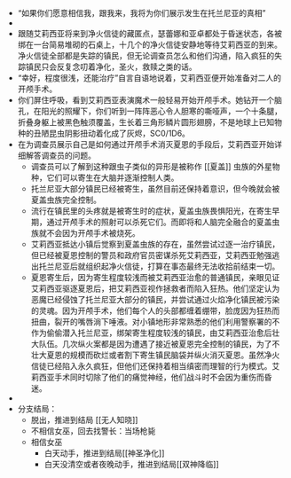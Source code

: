 - “如果你们愿意相信我，跟我来，我将为你们展示发生在托兰尼亚的真相”
-
- 跟随艾莉西亚将来到净火信徒的藏匿点，瑟蕾娜和亚卓都处于昏迷状态，各被绑在一台简易堆砌的石桌上，十几个的净火信徒安静地等待艾莉西亚的到来。净火信徒全部都是失踪的镇民，但无论调查员怎么和他们沟通，陷入疯狂的失踪镇民只会反复念叨着净化，圣火，救赎之类的话。
- “幸好，程度很浅，还能治疗”自言自语地说着，艾莉西亚便开始准备对二人的开颅手术。
- 你们屏住呼吸，看到艾莉西亚表演魔术一般轻易开始开颅手术。她钻开一个脑孔，在阳光的照耀下，你们听到一阵阵恶心令人胆寒的嘶哑声，一个十条腿，折叠身躯上被黑色触须覆盖，生长着三角形鳞片圆形翅膀，不是地球上已知物种的丑陋昆虫阴影扭动着化成了灰烬，SC0/1D6。
- 在为调查员展示自己是如何通过开颅手术消灭夏恩的手段后，艾莉西亚开始详细解答调查员的问题。
	- 调查员可以了解到这种跟虫子类似的异形是被称作 [[夏盖]] 虫族的外星物种，它们可以寄生在大脑并逐渐控制人类。
	- 托兰尼亚大部分镇民已经被寄生，虽然目前还保持着意识，但今晚就会被夏盖虫族完全控制。
	- 流行在镇民里的头疼就是被寄生时的症状，夏盖虫族畏惧阳光，在寄生早期，通过开颅手术的照射可以杀死它们。而即将和人脑完全融合的夏盖虫族就不会因为开颅手术被烧死。
	- 艾莉西亚抵达小镇后觉察到夏盖虫族的存在，虽然尝试过逐一治疗镇民，但已经被夏恩控制的警员和政府官员密谋杀死艾莉西亚，艾莉西亚勉强逃出托兰尼亚后就组织起净火信徒，打算在事态最终无法收拾前结束一切。
	- 夏恩寄生后，因为寄生程度较浅而被艾莉西亚治愈的普通镇民，亲眼见证艾莉西亚驱逐夏恩后，把艾莉西亚视作拯救者而陷入狂热。他们坚定认为恶魔已经侵蚀了托兰尼亚大部分的镇民，并尝试通过火焰净化镇民被污染的灵魂。因为开颅手术，他们每个人的头部都缠着绷带，脸庞因为狂热而扭曲，裂开的嘴唇淌下唾液。对小镇地形非常熟悉的他们利用警察署的不作为偷偷潜入托兰尼亚，绑架寄生程度较浅的镇民，由艾莉西亚治愈后壮大队伍。几次纵火案都是因为遭遇了接近被夏恩完全控制的镇民，为了不壮大夏恩的规模而砍烂或者割下寄生镇民脑袋并纵火消灭夏恩。虽然净火信徒已经陷入永久疯狂，但他们还保持着相当缜密而理智的行为模式。艾莉西亚手术同时切除了他们的痛觉神经，他们战斗时不会因为重伤而昏迷。
-
- 分支结局：
	- 脱出，推进到结局 [[无人知晓]]
	- 不相信女巫，回去找警长：当场枪毙
	- 相信女巫
		- 白天动手，推进到结局[[神圣净化]]
		- 白天没清空或者夜晚动手，推进到结局[[双神降临]]